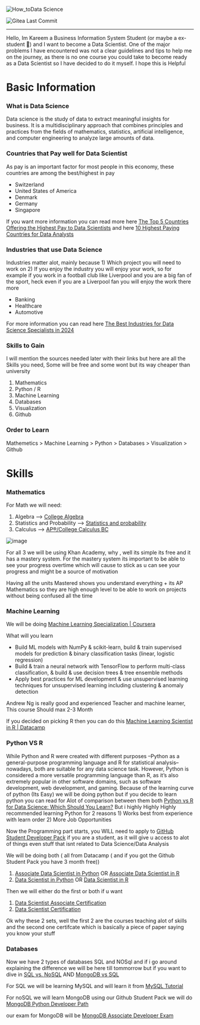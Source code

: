 ![How_toData Science](https://github.com/user-attachments/assets/909f8629-a418-4256-ba15-93a05ffdba86)

![Gitea Last Commit](https://img.shields.io/gitea/last-commit/kareemkotb/How%20to%20Data%20Science)

***
Hello, Im Kareem a Business Information System Student (or maybe a ex-student 🤷) and I want to become a Data Scientist. One of the major problems I have encountered was not a clear guidelines and tips to help me on the journey, as there is no one course you could take to become ready as a Data Scientist so I have decided to do it myself.
I hope this is Helpful

# Basic Information
### What is Data Science
Data science is the study of data to extract meaningful insights for business. It is a multidisciplinary approach that combines principles and practices from the fields of mathematics, statistics, artificial intelligence, and computer engineering to analyze large amounts of data.

### Countries that Pay well for Data Scientist
As pay is an important factor for most people in this economy, these countries are among the best/highest in pay
- Switzerland
- United States of America
- Denmark
- Germany
- Singapore

If you want more information you can read more here [The Top 5 Countries Offering the Highest Pay to Data Scientists](https://www.linkedin.com/pulse/top-5-countries-offering-highest-pay-data-9cove/) and here
[10 Highest Paying Countries for Data Analysts](https://www.instarem.com/blog/highest-paying-countries-for-data-analysts/#:~:text=The%20highest%2Dpaying%20countries%20for,high%20demand%20for%20data%20analysts.)

### Industries that use Data Science
Industries matter alot, mainly because 1) Which project you will need to work on 2) If you enjoy the industry you will enjoy your work, so for example if you work in a football club like Liverpool and you are a big fan of the sport, heck even if you are a Liverpool fan you will enjoy the work there more
- Banking
- Healthcare
- Automotive

For more information you can read here [The Best Industries for Data Science Specialists in 2024](https://365datascience.com/career-advice/the-best-industries-for-data-science-specialists/)

### Skills to Gain
I will mention the sources needed later with their links but here are all the Skills you need, Some will be free and some wont but its way cheaper than university
1. Mathematics
2. Python / R
3. Machine Learning
4. Databases
5. Visualization
6. Github

### Order to Learn
Mathemetics > Machine Learning > Python > Databases > Visualization > Github

# Skills
### Mathematics
For Math we will need:
1. Algebra --> [College Algebra](https://www.khanacademy.org/math/college-algebra)
2. Statistics and Probability --> [Statistics and probability](https://www.khanacademy.org/math/statistics-probability)
3. Calculus --> [AP®︎/College Calculus BC](https://www.khanacademy.org/math/ap-calculus-bc)

![image](https://github.com/user-attachments/assets/4c4bb84b-cfca-4c41-a0e4-847fe4a37057)

For all 3 we will be using Khan Academy, why , well its simple its free and it has a mastery system. For the mastery system its important to be able to see your progress overtime which will cause to stick as u can see your progress and might be a source of motivation

Having all the units Mastered shows you understand everything + its AP Mathematics so they are high enough level to be able to work on projects without being confused all the time

### Machine Learning
We will be doing [Machine Learning Specialization | Coursera ](https://www.coursera.org/specializations/machine-learning-introduction)

What will you learn
- Build ML models with NumPy & scikit-learn, build & train supervised models for prediction & binary classification tasks (linear, logistic regression)
- Build & train a neural network with TensorFlow to perform multi-class classification, & build & use decision trees & tree ensemble methods
- Apply best practices for ML development & use unsupervised learning techniques for unsupervised learning including clustering & anomaly detection

Andrew Ng is really good and experienced Teacher and machine learner, This course Should max 2-3 Month

If you decided on picking R then you can do this [Machine Learning Scientist in R | Datacamp](https://app.datacamp.com/learn/career-tracks/machine-learning-scientist-with-r)


### Python VS R
While Python and R were created with different purposes –Python as a general-purpose programming language and R for statistical analysis–nowadays, both are suitable for any data science task. However, Python is considered a more versatile programming language than R, as it’s also extremely popular in other software domains, such as software development, web development, and gaming. Because of the learning curve of python (Its Easy) we will be doing python but if you decide to learn python you can read for Alot of comparison between them both [Python vs R for Data Science: Which Should You Learn?](https://www.datacamp.com/blog/python-vs-r-for-data-science-whats-the-difference) But i highly Highly Highly recommended learning Python for 2 reasons 1) Works best from experience with learn order 2) More Job Opportunities 

Now the Programming part starts, you WILL need to apply to [GitHub Student Developer Pack](https://education.github.com/pack/) if you are a student, as it will give u access to alot of things even stuff that isnt related to Data Science/Data Analysis

We will be doing both ( all from Datacamp ( and if you got the Github Student Pack you have 3 month free))
1. [Associate Data Scientist in Python](https://www.coursera.org/specializations/machine-learning-introduction) OR [Associate Data Scientist in R](https://app.datacamp.com/learn/career-tracks/associate-data-scientist-in-r)
2. [Data Scientist in Python](https://app.datacamp.com/learn/career-tracks/data-scientist-in-python) OR [Data Scientist in R](https://app.datacamp.com/learn/career-tracks/data-scientist-in-r)

Then we will either do the first or both if u want
1. [Data Scientist Associate Certification](https://app.datacamp.com/certification/get-started/associate-data-scientist/overview)
2. [Data Scientist Certification](https://app.datacamp.com/certification/get-started/data-scientist/overview)

Ok why these 2 sets, well the first 2 are the courses teaching alot of skills and the second one certifcate which is basically a piece of paper saying you know your stuff

### Databases
Now we have 2 types of databases SQL and NOSql and if i go around explaining the difference we will be here till tommorrow but if you want to dive in [SQL vs. NoSQL](https://www.coursera.org/articles/nosql-vs-sql) AND [MongoDB vs SQL](https://intellipaat.com/blog/mongodb-vs-sql/#:~:text=In%20comparison%20to%20the%20SQL,of%20data%2C%20however%20MongoDB%20does.)


For SQL we will be learning MySQL and will learn it from [MySQL Tutorial](https://www.w3schools.com/mysql/default.asp)

For noSQL we will learn MongoDB using our Github Student Pack we will do [MongoDB Python Developer Path](https://learn.mongodb.com/learning-paths/mongodb-python-developer-path)


our exam for MongoDB will be [MongoDB Associate Developer Exam](https://learn.mongodb.com/pages/mongodb-associate-developer-exam)





 



